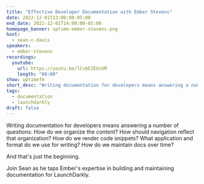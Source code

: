 ```yaml
---
title: "Effective Developer Documentation with Ember Stevens"
date: 2022-12-01T13:00:00-05:00
end_date: 2022-12-01T14:00:00-05:00
homepage_banner: uptime-ember-stevens.png
host:
  - sean-c-davis
speakers:
  - ember-stevens
recordings:
  youtube:
    url: https://youtu.be/lCvbEIEUcUM
    length: "00:00"
show: uptimefm
short_desc: "Writing documentation for developers means answering a number of questions: How do we organize the content? How should navigation reflect that organization? How do we render code snippets? What application and format do we use for writing? How do we maintain docs over time? Ember Stevens joins to discuss."
tags:
  - documentation
  - launchdarkly
draft: false
---
```


Writing documentation for developers means answering a number of questions: How do we organize the content? How should navigation reflect that organization? How do we render code snippets? What application and format do we use for writing? How do we maintain docs over time?

And that's just the beginning.

Join Sean as he taps Ember's expertise in building and maintaining documentation for LaunchDarkly.
